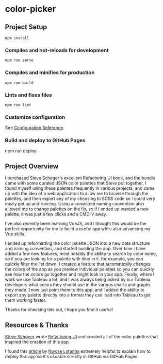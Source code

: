 # color-picker

## Project Setup
```
npm install
```

### Compiles and hot-reloads for development
```
npm run serve
```

### Compiles and minifies for production
```
npm run build
```

### Lints and fixes files
```
npm run lint
```

### Customize configuration
See [Configuration Reference](https://cli.vuejs.org/config/).

### Build and deploy to GitHub Pages

npm run deploy

## Project Overview

I purchased Steve Schoger's excellent Refactoring UI book, and the bundle came with some curated JSON color palettes that Steve put together. I found myself using these palettes frequently in various projects, and came up with the idea of a web application to allow me to browse through the palettes, and then export any of my choosing to SCSS code so I could very easily get up and running. Using a consistent naming convention also allowed me to change palettes on the fly, so if I ended up wanted a new palette, it was just a few clicks and a CMD-V away.

I've also recently been learning VueJS, and I thought this would be the perfect opportunity for me to build a useful app while also advancing my Vue skills.

I ended up reformatting the color palette JSON into a new data structure and naming convention, and started building the app. Over time I have added a few new features, most notably the ability to search by color name, so if you are looking for a palette with blue in it, for example, you can quickly filter the list down. I created a feature that automatically changes the colors of the app as you preview individual palettes so you can quickly see how the colors go together and might look in your app. Finally, where I work we use Tableau a lot, and I was always being asked by our Tableau developers what colors they should use in the various charts and graphs they made. I now just point them to this app, and I added the ability to export any palette directly into a format they can load into Tableau to get them working faster.

Thanks for checking this out, I hope you find it useful!

## Resources & Thanks

[Steve Schoger](https://twitter.com/steveschoger) wrote [Refactoring UI](https://twitter.com/refactoringui) and created all of the color palettes that inspired the creation of this app.

I found this [article](https://blog.logrocket.com/build-deploy-vue-js-app-github-pages/) by [Nwose Lotanna](https://blog.logrocket.com/author/nwoselotanna/) extremely helpful to explain how to deploy this app so it's usuable directly in GitHub via GitHub Pages.